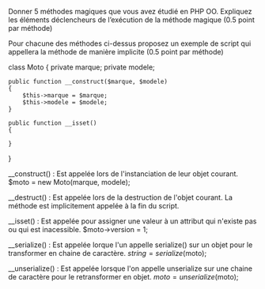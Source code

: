 Donner 5 méthodes magiques que vous avez étudié en PHP OO. Expliquez les éléments 
déclencheurs de l’exécution de la méthode magique (0.5 point par méthode)

Pour chacune des méthodes ci-dessus proposez un exemple de script qui appellera la méthode de manière implicite 
(0.5 point par méthode)

class Moto
{
    private marque;
    private modele;

    public function __construct($marque, $modele)
    {
        $this->marque = $marque;
        $this->modele = $modele;
    }
    
    public function __isset()
    {
        
    }
}


__construct() : Est appelée lors de l'instanciation de leur objet courant.
                $moto = new Moto(marque, modele);

__destruct() : Est appelée lors de la destruction de l'objet courant. La méthode est implicitement appelée à la fin du script.


__isset() : Est appelée pour assigner une valeur à un attribut qui n'existe pas ou qui est inacessible.
                $moto->version = 1;

__serialize() : Est appelée lorque l'un appelle serialize() sur un objet pour le transformer en chaine de caractère.
                $string = serialize($moto);

__unserialize() : Est appelée lorsque l'on appelle unserialize sur une chaine de caractère pour le retransformer en objet.
                $moto = unserialize($moto);